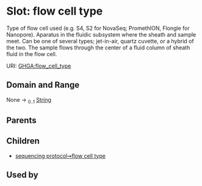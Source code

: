
# Slot: flow cell type


Type of flow cell used (e.g. S4, S2 for NovaSeq; PromethION, Flongle for Nanopore). Aparatus in the fluidic subsystem where the sheath and sample meet. Can be one of several types; jet-in-air, quartz cuvette, or a hybrid of the two. The sample flows through the center of a fluid column of sheath fluid in the flow cell.

URI: [GHGA:flow_cell_type](https://w3id.org/GHGA/flow_cell_type)


## Domain and Range

None &#8594;  <sub>0..1</sub> [String](types/String.md)

## Parents


## Children

 *  [sequencing protocol➞flow cell type](sequencing_protocol_flow_cell_type.md)

## Used by

